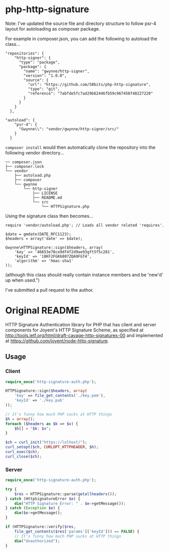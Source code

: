 # php-http-signature

Note: I've updated the source file and directory structure to follow psr-4 layout for autoloading as composer package.

For example in composer.json, you can add the following to autoload the class...

```
"repositories": {
    "http-signer": {
      "type": "package",
      "package": {
        "name": "gwynne/http-signer",
        "version": "1.0.0",
        "source": {
          "url": "https://github.com/58bits/php-http-signature",
          "type": "git",
          "reference": "7abfde5fc7ad29b62446fb59c967458f48227220"
        }
      }
    }
  },

"autoload": {
    "psr-4": {
      "Gwynne\\": "vendor/gwynne/http-signer/src/"
    }
  }
```

`composer install` would then automatically clone the repository into the following vendor directory...

```
── composer.json
├── composer.lock
└── vendor
    ├── autoload.php
    ├── composer
    └── gwynne
        └── http-signer
            ├── LICENSE
            ├── README.md
            └── src
                └── HTTPSignature.php
```

Using the signature class then becomes...

```
require 'vendor/autoload.php'; // Loads all vendor related 'requires'.

$date = gmdate(DATE_RFC1123);
$headers = array('date' => $date);

Gwynne\HTTPSignature::sign($headers, array(
    'key' => '46653e78ce9df4f2d9ae93gft5f5c281',
    'keyId' => '18KF2FGK6807ZQA9FGT4',
    'algorithm' => 'hmac-sha1'
));
```

(although this class should really contain instance members and be 'new'd' up when used.")

I've submitted a pull request to the author.

# Original README


HTTP Signature Authentication library for PHP that has client and server components for Joyent's HTTP Signature Scheme, as specified at http://tools.ietf.org/html/draft-cavage-http-signatures-00 and implemented at https://github.com/joyent/node-http-signature.  

## Usage

### Client

```php
require_once('http-signature-auth.php');

HTTPSignature::sign($headers, array(
	'key' => file_get_contents('./key.pem'),
	'keyId' => './key.pub'
));

// It's funny how much PHP sucks at HTTP things
$h = array();
foreach ($headers as $k => $v) {
	$h[] = "$k: $v";
}

$ch = curl_init("https://lolhost/");
curl_setopt($ch, CURLOPT_HTTPHEADER, $h);
curl_exec($ch);
curl_close($ch);
```

### Server

```php
require_once('http-signature-auth.php');

try {
	$res = HTTPSignature::parse(getallheaders());
} catch (HttpSignatureError $e) {
	die("HTTP Signature Error: " . $e->getMessage());
} catch (Exception $e) {
	die($e->getMessage();
}

if (HTTPSignature::verify($res,
    file_get_contents($res['params']['keyId'])) == FALSE) {
	// It's funny how much PHP sucks at HTTP things
	die("Unauthorized");
}

```
